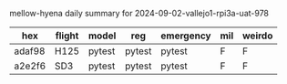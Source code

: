 mellow-hyena daily summary for 2024-09-02-vallejo1-rpi3a-uat-978

|hex|flight|model|reg|emergency|mil|weirdo|
|--|--|--|--|--|--|--|
|adaf98|H125|pytest|pytest|pytest|F|F|
|a2e2f6|SD3|pytest|pytest|pytest|F|F|
